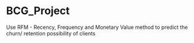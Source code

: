 # BCG_Project

Use RFM - Recency, Frequency and Monetary Value method to predict the churn/ retention possibility of clients
